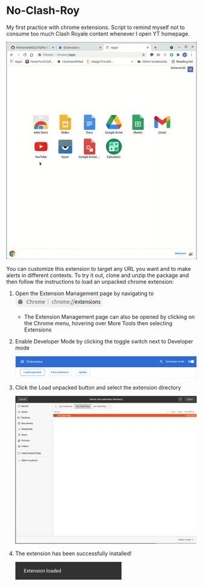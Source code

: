 # No-Clash-Roy
My first practice with chrome extensions. Script to remind myself not to consume too much Clash Royale content whenever I open YT homepage. 

![](images/test.gif)

You can customize this extension to target any URL you want and to make alerts in different contexts. To try it out, clone and unzip the package and then follow the instructions to load an unpacked chrome extension: 

1. Open the Extension Management page by navigating to
   ![](images/1.png)	

   - The Extension Management page can also be opened by clicking on the Chrome menu, hovering over More Tools then selecting Extensions

2. Enable Developer Mode by clicking the toggle switch next to Developer mode

   ![](images/2.png)

3. Click the Load unpacked button and select the extension directory

   ![](images/3.png)

4. The extension has been successfully installed!

   ![](images/4.png)

